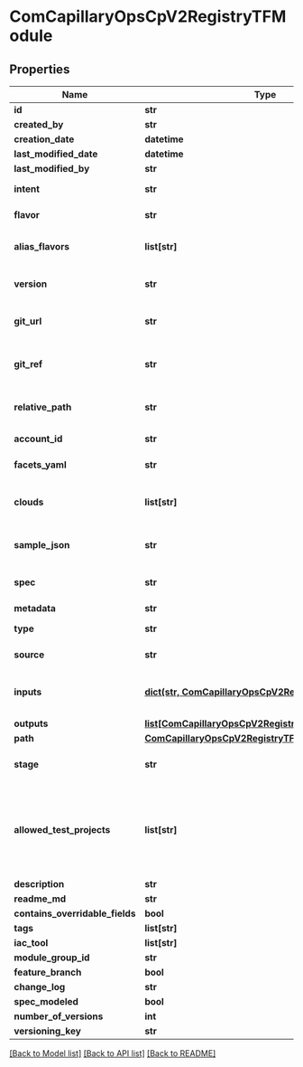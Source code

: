 # ComCapillaryOpsCpV2RegistryTFModule

## Properties
Name | Type | Description | Notes
------------ | ------------- | ------------- | -------------
**id** | **str** |  | [optional] 
**created_by** | **str** |  | [optional] 
**creation_date** | **datetime** |  | [optional] 
**last_modified_date** | **datetime** |  | [optional] 
**last_modified_by** | **str** |  | [optional] 
**intent** | **str** | Intent of the TF Module | [optional] 
**flavor** | **str** | Flavor of the TF Module | [optional] 
**alias_flavors** | **list[str]** | Alias flavors for the module | [optional] 
**version** | **str** | Version of the TF Module | [optional] 
**git_url** | **str** | URL of the GIT repository | [optional] 
**git_ref** | **str** | Reference to a specific GIT branch or commit | [optional] 
**relative_path** | **str** | Relative path within the repository | [optional] 
**account_id** | **str** | Account identifier | [optional] 
**facets_yaml** | **str** | Facets YAML content | [optional] 
**clouds** | **list[str]** | Supported cloud providers for this module | [optional] 
**sample_json** | **str** | Sample JSON configuration | [optional] 
**spec** | **str** | Specification details of the module | [optional] 
**metadata** | **str** |  | [optional] 
**type** | **str** | Type of the TF Module | [optional] 
**source** | **str** | Source of the module | [optional] 
**inputs** | [**dict(str, ComCapillaryOpsCpV2RegistryInput)**](ComCapillaryOpsCpV2RegistryInput.md) | Input parameters for this module | [optional] 
**outputs** | [**list[ComCapillaryOpsCpV2RegistryIntentIntentOutput]**](ComCapillaryOpsCpV2RegistryIntentIntentOutput.md) |  | [optional] 
**path** | [**ComCapillaryOpsCpV2RegistryTFModulePath**](ComCapillaryOpsCpV2RegistryTFModulePath.md) |  | [optional] 
**stage** | **str** | Stage of the TF Module in its lifecycle | [optional] 
**allowed_test_projects** | **list[str]** | List of test projects where this module will be available. If absent, it is available globally. | [optional] 
**description** | **str** |  | [optional] 
**readme_md** | **str** |  | [optional] 
**contains_overridable_fields** | **bool** |  | [optional] 
**tags** | **list[str]** |  | [optional] 
**iac_tool** | **list[str]** |  | [optional] 
**module_group_id** | **str** |  | [optional] 
**feature_branch** | **bool** |  | [optional] 
**change_log** | **str** |  | [optional] 
**spec_modeled** | **bool** |  | [optional] 
**number_of_versions** | **int** |  | [optional] 
**versioning_key** | **str** |  | [optional] 

[[Back to Model list]](../README.md#documentation-for-models) [[Back to API list]](../README.md#documentation-for-api-endpoints) [[Back to README]](../README.md)

